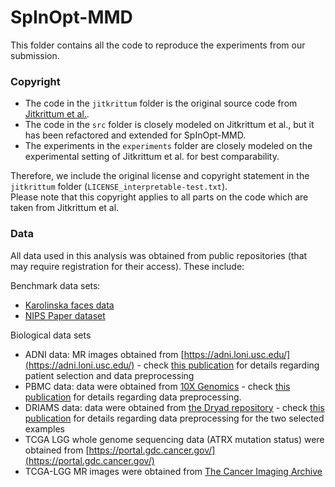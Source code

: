 # SpInOpt-MMD

This folder contains all the code to reproduce the experiments from our submission.

### Copyright

- The code in the ```jitkrittum``` folder is the original source code from [Jitkrittum et al.](https://github.com/wittawatj/interpretable-test).
- The code in the ```src``` folder is closely modeled on Jitkrittum et al., but it has been refactored and extended for SpInOpt-MMD.
- The experiments in the ```experiments``` folder are closely modeled on the experimental setting of Jitkrittum et al. for best comparability.

Therefore, we include the original license and copyright statement in the ```jitkrittum``` folder (```LICENSE_interpretable-test.txt```).  
Please note that this copyright applies to all parts on the code which are taken from Jitkrittum et al.

### Data
All data used in this analysis was obtained from public repositories (that may require registration for their access). 
These include: 

Benchmark data sets: 
- [Karolinska faces data](https://kdef.se/)
- [NIPS Paper dataset](https://www.kaggle.com/datasets/benhamner/nips-papers) 

Biological data sets
- ADNI data: MR images obtained from [https://adni.loni.usc.edu/](https://adni.loni.usc.edu/) - check [this publication](https://proceedings.mlr.press/v149/bruningk21a.html) for details regarding patient selection and data preprocessing 
- PBMC data: data were obtained from [10X Genomics](https://support.10xgenomics.com/single-cell-gene-expression/datasets/1.1.0/pbmc3k) - check [this publication](https://doi.org/10.1038/nbt.3192) for details regarding data preprocessing.
- DRIAMS data: data were obtained from [the Dryad repository](https://datadryad.org/stash/dataset/doi:10.5061/dryad.bzkh1899q) - check [this publication](https://doi.org/10.1038/s41591-021-01619-9) for details regarding data preprocessing for the two selected examples
- TCGA LGG whole genome sequencing data (ATRX mutation status) were obtained from [https://portal.gdc.cancer.gov/](https://portal.gdc.cancer.gov/)
- TCGA-LGG MR images were obtained from [The Cancer Imaging Archive](https://wiki.cancerimagingarchive.net/pages/viewpage.action?pageId=5309188)
